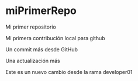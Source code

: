 # miPrimerRepo
Mi primer repositorio


Mi primera contribución local para github

Un commit más desde GitHub

Una actualización más

Este es un nuevo cambio desde la rama developer01